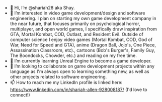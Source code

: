 - 👋 Hi, I’m @shariah28 aka Shay.
- 👀 I’m interested in video game development/design and software engineering. I plan on starting my own game development company in the near future, that focuses primarily on psychological horror, multiplayer, and open world games, I specifically draw inspiration from GTA, Mortal Kombat, COD, Outlast, and Resident Evil. Outside of computer science I enjoy video games (Mortal Kombat, COD, God of War, Need for Speed and GTA), anime (Dragon Ball, Jojo's, One Piece, Assassination Classroom, etc)., cartoons (Bob's Burger's, Family Guy, The Boondocks, Chowder, etc.) and reading on my free time.  
- 🌱 I’m currently learning Unreal Engine to become a game developer.
- 💞️ I’m looking to collaborate on game development projects within any language as I'm always open to learning something new, as well as other projects related to software engineering. 
- 📫 How to reach me my LinkedIn profile is linked here: https://www.linkedin.com/in/shariah-allen-928008187/ (I'd love to connect!)

<!---
shariah28/shariah28 is a ✨ special ✨ repository because its `README.md` (this file) appears on your GitHub profile.
You can click the Preview link to take a look at your changes.
--->
